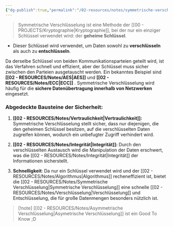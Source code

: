 ```yaml
---
{"dg-publish":true,"permalink":"/02-resources/notes/symmetrische-verschluesselung/","tags":["kryptografie","it-sicherheit","GFN/prüfungsrelevant/AP1/vorbereitung"],"noteIcon":"","updated":"2025-09-05T10:12:32.212+02:00"}
---
```


>Symmetrische Verschlüsselung ist eine Methode der [[00 - PROJECTS/Kryptographie\|Kryptographie]], bei der nur ein einziger Schlüssel verwendet wird: der **geheime Schlüssel**.

- Dieser Schlüssel wird verwendet, um Daten sowohl zu **verschlüsseln** als auch zu **entschlüsseln**.

Da derselbe Schlüssel von beiden Kommunikationsparteien geteilt wird, ist das Verfahren schnell und effizient, aber der Schlüssel muss sicher zwischen den Parteien ausgetauscht werden. Ein bekanntes Beispiel sind **[[02 - RESOURCES/Notes/AES\|AES]]** und **[[02 - RESOURCES/Notes/ECC\|ECC]]** . Symmetrische Verschlüsselung wird häufig für die **sichere Datenübertragung innerhalb von Netzwerken** eingesetzt.

### Abgedeckte Bausteine der Sicherheit:

1. **[[02 - RESOURCES/Notes/Vertraulichkeit\|Vertraulichkeit]]:** Symmetrische Verschlüsselung stellt sicher, dass nur diejenigen, die den geheimen Schlüssel besitzen, auf die verschlüsselten Daten zugreifen können, wodurch ein unbefugter Zugriff verhindert wird.

2. **[[02 - RESOURCES/Notes/Integrität\|Integrität]]:** Durch den verschlüsselten Austausch wird die Manipulation der Daten erschwert, was die [[02 - RESOURCES/Notes/Integrität\|Integrität]] der Informationen sicherstellt.

3. **Schnelligkeit**: Da nur ein Schlüssel verwendet wird und der [[02 - RESOURCES/Notes/Algorithmus\|Algorithmus]] recheneffizient ist, bietet die [[02 - RESOURCES/Notes/Symmetrische Verschlüsselung\|Symmetrische Verschlüsselung]] eine schnelle [[02 - RESOURCES/Notes/Verschlüsselung\|Verschlüsselung]] und Entschlüsselung, die für große Datenmengen besonders nützlich ist.


>[!note] [[02 - RESOURCES/Notes/Asymmetrische Verschlüsselung\|Asymetrische Verschlüsselung]] ist ein Good To Know ;D